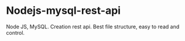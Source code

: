 # Nodejs-mysql-rest-api
Node JS, MySQL. Creation rest api. Best file structure, easy to read and control.
